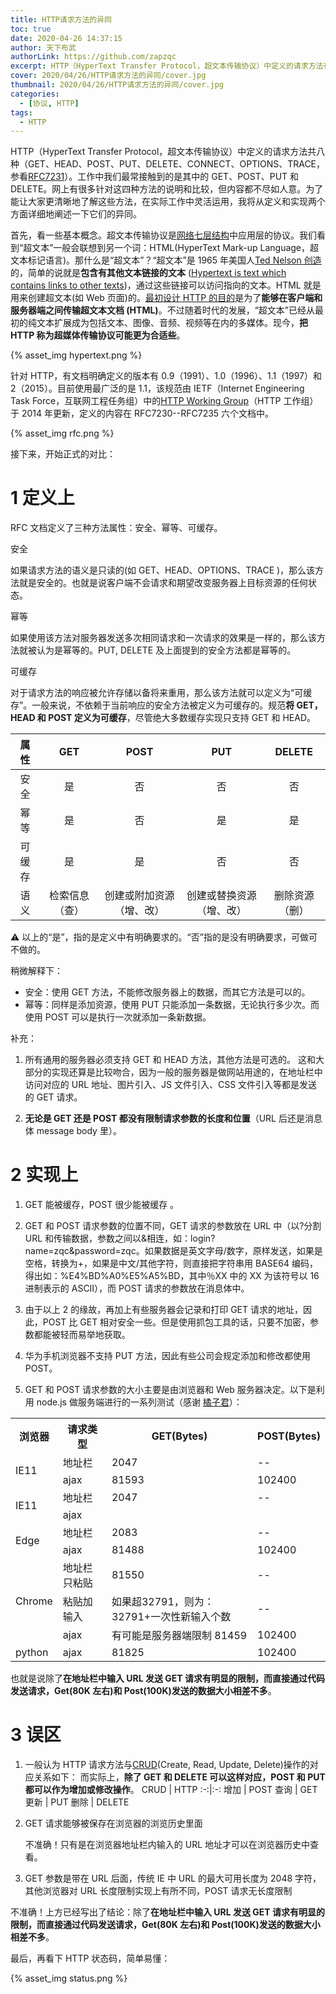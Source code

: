 ```yaml
---
title: HTTP请求方法的异同
toc: true
date: 2020-04-26 14:37:15
author: 天下布武
authorLink: https://github.com/zapzqc
excerpt: HTTP（HyperText Transfer Protocol，超文本传输协议）中定义的请求方法有八种（GET、HEAD、POST、PUT、DELETE、CONNECT、OPTIONS、TRACE。
cover: 2020/04/26/HTTP请求方法的异同/cover.jpg
thumbnail: 2020/04/26/HTTP请求方法的异同/cover.jpg
categories:
  - [协议, HTTP]
tags:
  - HTTP
---
```


HTTP（HyperText Transfer Protocol，超文本传输协议）中定义的请求方法共八种（GET、HEAD、POST、PUT、DELETE、CONNECT、OPTIONS、TRACE，参看[RFC7231](https://tools.ietf.org/rfcmarkup/7231)）。工作中我们最常接触到的是其中的 GET、POST、PUT 和 DELETE。网上有很多针对这四种方法的说明和比较，但内容都不尽如人意。为了能让大家更清晰地了解这些方法，在实际工作中灵活运用，我将从定义和实现两个方面详细地阐述一下它们的异同。

首先，看一些基本概念。超文本传输协议是[网络七层结构](https://zh.wikipedia.org/wiki/OSI%E6%A8%A1%E5%9E%8B)中应用层的协议。我们看到“超文本”一般会联想到另一个词：HTML(HyperText Mark-up Language，超文本标记语言)。那什么是“超文本”？“超文本”是 1965 年美国人[Ted Nelson 创造](https://gigaom.com/2015/08/24/hypertext-50/)的，简单的说就是**包含有其他文本链接的文本** ([Hypertext is text which contains links to other texts](https://www.w3.org/WhatIs.html))，通过这些链接可以访问指向的文本。HTML 就是用来创建超文本(如 Web 页面)的。[最初设计 HTTP 的目的](https://hpbn.co/brief-history-of-http/)是为了**能够在客户端和服务器端之间传输超文本文档 (HTML)**。不过随着时代的发展，“超文本”已经从最初的纯文本扩展成为包括文本、图像、音频、视频等在内的多媒体。现今，**把 HTTP 称为超媒体传输协议可能更为合适些**。

{% asset_img hypertext.png %}

针对 HTTP，有文档明确定义的版本有 0.9（1991）、1.0（1996）、1.1（1997）和 2（2015）。目前使用最广泛的是 1.1，该规范由 IETF（Internet Engineering Task Force，互联网工程任务组）中的[HTTP Working Group](http://httpwg.org/)（HTTP 工作组）于 2014 年更新，定义的内容在 RFC7230--RFC7235 六个文档中。

{% asset_img rfc.png %}

接下来，开始正式的对比：

# 1 定义上

RFC 文档定义了三种方法属性：安全、幂等、可缓存。

安全

如果请求方法的语义是只读的(如 GET、HEAD、OPTIONS、TRACE )，那么该方法就是安全的。也就是说客户端不会请求和期望改变服务器上目标资源的任何状态。

幂等

如果使用该方法对服务器发送多次相同请求和一次请求的效果是一样的，那么该方法就被认为是幂等的。PUT, DELETE 及上面提到的安全方法都是幂等的。

可缓存

对于请求方法的响应被允许存储以备将来重用，那么该方法就可以定义为“可缓存”。一般来说，不依赖于当前响应的安全方法被定义为可缓存的。规范**将 GET，HEAD 和 POST 定义为可缓存**，尽管绝大多数缓存实现只支持 GET 和 HEAD。

|  属性  |      GET       |           POST           |           PUT            |     DELETE     |
| :----: | :------------: | :----------------------: | :----------------------: | :------------: |
|  安全  |       是       |            否            |            否            |       否       |
|  幂等  |       是       |            否            |            是            |       是       |
| 可缓存 |       是       |            是            |            否            |       否       |
|  语义  | 检索信息（查） | 创建或附加资源（增、改） | 创建或替换资源（增、改） | 删除资源（删） |

⚠️ 以上的“是”，指的是定义中有明确要求的。“否”指的是没有明确要求，可做可不做的。

稍微解释下：

- 安全：使用 GET 方法，不能修改服务器上的数据，而其它方法是可以的。
- 幂等：同样是添加资源，使用 PUT 只能添加一条数据，无论执行多少次。而使用 POST 可以是执行一次就添加一条新数据。

补充：

1. 所有通用的服务器必须支持 GET 和 HEAD 方法，其他方法是可选的。
   这和大部分的实现还算是比较吻合，因为一般的服务器是做网站用途的，在地址栏中访问对应的 URL 地址、图片引入、JS 文件引入、CSS 文件引入等都是发送的 GET 请求。

2. **无论是 GET 还是 POST 都没有限制请求参数的长度和位置**（URL 后还是消息体 message body 里）。

# 2 实现上

1. GET 能被缓存，POST 很少能被缓存 。

2. GET 和 POST 请求参数的位置不同，GET 请求的参数放在 URL 中（以?分割 URL 和传输数据，参数之间以&相连，如：login?name=zqc&password=zqc。如果数据是英文字母/数字，原样发送，如果是空格，转换为+，如果是中文/其他字符，则直接把字符串用 BASE64 编码，得出如：%E4%BD%A0%E5%A5%BD，其中％XX 中的 XX 为该符号以 16 进制表示的 ASCII），而 POST 请求的参数放在消息体中。

3. 由于以上 2 的缘故，再加上有些服务器会记录和打印 GET 请求的地址，因此，POST 比 GET 相对安全一些。但是使用抓包工具的话，只要不加密，参数都能被轻而易举地获取。

4. 华为手机浏览器不支持 PUT 方法，因此有些公司会规定添加和修改都使用 POST。

5. GET 和 POST 请求参数的大小主要是由浏览器和 Web 服务器决定。以下是利用 node.js 做服务端进行的一系列测试（感谢 [橘子君](https://github.com/SYJjuzijun)）：

<table>
   <tr>
  <th>浏览器</th>
  <th>请求类型</th>
        <th>GET(Bytes)</th>
        <th>POST(Bytes)</th>
 <tr>
 <tr>
  <td rowspan="2">IE11</td>
        <td>地址栏</td>
  <td>2047</td>
        <td>--</td>
 <tr>
        <td>ajax</td>
  <td>81593</td>
        <td>102400</td>
 <tr>
  <td rowspan="2">IE11</td>
        <td>地址栏</td>
  <td>2047</td>
        <td>--</td>
 </tr>
 <tr>
  <td>ajax</td>
  <td></td>
        <td></td>
 </tr>
    <tr>
  <td rowspan="2">Edge</td>
        <td>地址栏</td>
  <td>2083</td>
        <td>--</td>
 </tr>
 <tr>
  <td>ajax</td>
  <td>81488</td>
        <td>102400</td>
 </tr>
    <tr>
  <td rowspan="3">Chrome</td>
        <td>地址栏只粘贴</td>
  <td>81550</td>
        <td>--</td>
 </tr>
 <tr>
  <td>粘贴加输入</td>
  <td>如果超32791，则为：32791+一次性新输入个数</td>
        <td>--</td>
 </tr>
     <tr>
  <td>ajax</td>
  <td>有可能是服务器端限制 81459</td>
        <td>102400</td>
 </tr>
     <tr>
  <td>python</td>
        <td>ajax</td>
  <td>81825</td>
        <td>102400</td>
 </tr>
</table>

也就是说除了**在地址栏中输入 URL 发送 GET 请求有明显的限制，而直接通过代码发送请求，Get(80K 左右)和 Post(100K)发送的数据大小相差不多**。

# 3 误区

1. 一般认为 HTTP 请求方法与[CRUD](https://docs.microsoft.com/en-us/iis-administration/api/crud)(Create, Read, Update, Delete)操作的对应关系如下：
   而实际上，**除了 GET 和 DELETE 可以这样对应，POST 和 PUT 都可以作为增加或修改操作**。
   CRUD | HTTP
   :-:|:-:
   增加 | POST
   查询 | GET
   更新 | PUT
   删除 | DELETE

2. GET 请求能够被保存在浏览器的浏览历史里面

   不准确！只有是在浏览器地址栏内输入的 URL 地址才可以在浏览器历史中查看。

3. GET 参数是带在 URL 后面，传统 IE 中 URL 的最大可用长度为 2048 字符，其他浏览器对 URL 长度限制实现上有所不同，POST 请求无长度限制

不准确！上方已经写出了结论：除了**在地址栏中输入 URL 发送 GET 请求有明显的限制，而直接通过代码发送请求，Get(80K 左右)和 Post(100K)发送的数据大小相差不多**。

最后，再看下 HTTP 状态码，简单易懂：

{% asset_img status.png %}
